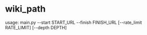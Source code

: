 # wiki_path
usage: main.py --start START_URL --finish FINISH_URL [--rate_limit RATE_LIMIT] [--depth DEPTH]
